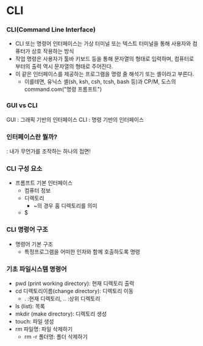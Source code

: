 # CLI

### **CLI(Command Line Interface)**

- CLI 또는 명령어 인터페이스는 가상 터미널 또는 텍스트 터미널을 통해 사용자와 컴퓨터가 상호 작용하는 방식
- 작업 명령은 사용자가 툴바 키보드 등을 통해 문자열의 형태로 입력하며, 컴퓨터로부터의 출력 역시 문자열의 형태로 주어진다.
- 이 같은 인터페이스를 제공하는 프로그램을 명령 줄 해석기 또는 셸이라고 부른다.
  - 이를테면, 유닉스 셸(sh, ksh, csh, tcsh, bash 등)과 CP/M, 도스의 command.com("명령 프롬프트")


### **GUI vs CLI**

GUI : 그래픽 기반의 인터페이스
CLI : 명령 기반의 인터페이스


### **인터페이스란 뭘까?**

: 내가 무언가를 조작하는 하나의 접면!


### **CLI 구성 요소**

- 프롬프트 기본 인터페이스
  - 컴퓨터 정보
  - 디렉토리
    - ~의 경우 홈 디렉토리를 의미
  - $


### **CLI 명령어 구조**

- 명령어 기본 구조
  - 특정프로그램을 어떠한 인자와 함께 호출하도록 명령


### **기초 파일시스템 명령어**

- pwd (print working directory): 현재 디렉토리 출력
- cd 디렉토리이름(change directory): 디렉토리 이동
  - . :현재 디렉토리, .. :상위 디렉토리
- ls (list): 목록
- mkdir (make directory): 디렉토리 생성
- touch: 파일 생성
- rm 파일명: 파일 삭제하기
  - rm -r 폴더명: 폴더 삭제하기